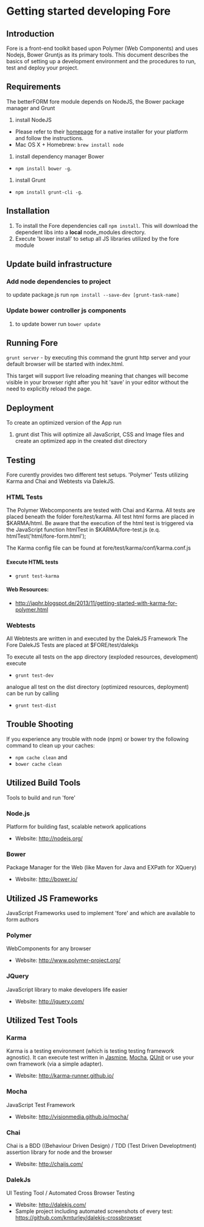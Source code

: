# Getting started developing Fore

## Introduction

Fore is a front-end toolkit based upon Polymer (Web Components) and uses Nodejs, Bower Gruntjs as its primary tools.
This document describes the basics of setting up a development environment and the procedures to run, test and deploy
your project.


## Requirements
The betterFORM fore module depends on NodeJS, the Bower package manager and Grunt

1. install NodeJS
 * Please refer to their [homepage](http://nodejs.org/) for a native installer for your platform and follow the instructions.
  * Mac OS X + Homebrew: `brew install node`
1. install dependency manager Bower
  * `npm install bower -g`.
1. install Grunt
  * `npm install grunt-cli -g`.


## Installation
1. To install the Fore dependencies call `npm install`. This will download the dependent libs into a **local** node_modules directory.
1. Execute 'bower install' to setup all JS libraries utilized by the fore module


## Update build infrastructure

### Add node dependencies to project
 to update package.js run `npm install --save-dev [grunt-task-name]`

### Update bower controller js components
1. to update bower run `bower update`

## Running Fore

`grunt server` - by executing this command the grunt http server and your default browser will be started with index.html.

This target will support live reloading meaning that changes will become visible in your browser right after you hit 'save' in your editor without the need to explicitly reload the page.


## Deployment
To create an optimized version of the App run
1. grunt dist
This will optimize all JavaScript, CSS and Image files and create an optimized app in the created dist directory


## Testing

Fore curently provides two different test setups. 'Polymer' Tests utilizing Karma and Chai and Webtests via DalekJS.

### HTML Tests
The Polymer Webcomponents are tested with Chai and Karma. All tests are placed beneath the folder fore/test/karma.
All test html forms are placed in $KARMA/html. Be aware that the execution of the html test is triggered via the
JavaScript function htmlTest in $KARMA/fore-test.js (e.q. htmlTest('html/fore-form.html');

The Karma config file can be found at fore/test/karma/conf/karma.conf.js

#### Execute HTML tests

* `grunt test-karma`


#### Web Resources:

* http://japhr.blogspot.de/2013/11/getting-started-with-karma-for-polymer.html


### Webtests
All Webtests are written in and executed by the DalekJS Framework The Fore DalekJS Tests are placed at $FORE/test/dalekjs

To execute all tests on the app directory (exploded resources, development) execute

* `grunt test-dev`

analogue all test on the dist directory (optimized resources, deployment) can be run by calling

* `grunt test-dist`


## Trouble Shooting
If you experience any trouble with node (npm) or bower try the following command to clean up your caches:

* `npm cache clean` and
* `bower cache clean`


## Utilized Build Tools
Tools to build and run 'fore'

### Node.js
Platform for building fast, scalable network applications

* Website: http://nodejs.org/

### Bower
Package Manager for the Web (like Maven for Java and EXPath for XQuery)

* Website: http://bower.io/


## Utilized JS Frameworks
JavaScript Frameworks used to implement 'fore' and which are available to form authors

### Polymer
WebComponents for any browser

* Website: http://www.polymer-project.org/

### JQuery
JavaScript library to make developers life easier

* Website: http://jquery.com/


## Utilized Test Tools

### Karma
Karma is a testing environment (which is testing testing framework agnostic). It can execute test written in [Jasmine](http://pivotal.github.io/jasmine/), [Mocha](http://visionmedia.github.io/mocha/), [QUnit](http://qunitjs.com/) or use your own framework (via a simple adapter).

* Website: http://karma-runner.github.io/


### Mocha
JavaScript Test Framework

* Website: http://visionmedia.github.io/mocha/

### Chai
Chai is a BDD ((Behaviour Driven Design) / TDD (Test Driven Developtment) assertion library for node and the browser

* Website: http://chaijs.com/

### DalekJs
UI Testing Tool / Automated Cross Browser Testing

* Website: http://dalekjs.com/
* Sample project including automated screenshots of every test: https://github.com/kmturley/dalekjs-crossbrowser

